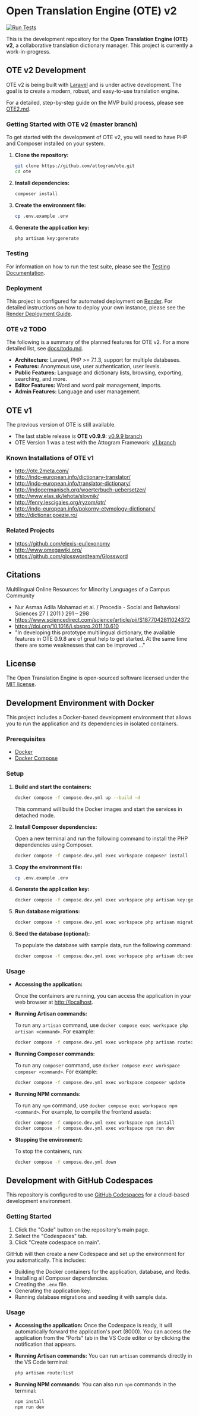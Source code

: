 # Open Translation Engine (OTE) v2

[![Run Tests](https://github.com/attogram/ote/actions/workflows/tests.yml/badge.svg)](https://github.com/attogram/ote/actions/workflows/tests.yml)

This is the development repository for the **Open Translation Engine (OTE) v2**, a collaborative translation dictionary manager. This project is currently a work-in-progress.

## OTE v2 Development

OTE v2 is being built with [Laravel](https://laravel.com/) and is under active development. The goal is to create a modern, robust, and easy-to-use translation engine.

For a detailed, step-by-step guide on the MVP build process, please see [OTE2.md](OTE2.md).

### Getting Started with OTE v2 (master branch)

To get started with the development of OTE v2, you will need to have PHP and Composer installed on your system.

1.  **Clone the repository:**
    ```bash
    git clone https://github.com/attogram/ote.git
    cd ote
    ```
2.  **Install dependencies:**
    ```bash
    composer install
    ```
3.  **Create the environment file:**
    ```bash
    cp .env.example .env
    ```
4.  **Generate the application key:**
    ```bash
    php artisan key:generate
    ```

### Testing

For information on how to run the test suite, please see the [Testing Documentation](tests/README.md).

### Deployment

This project is configured for automated deployment on [Render](https://render.com/). For detailed instructions on how to deploy your own instance, please see the [Render Deployment Guide](docs/RENDER.md).

### OTE v2 TODO

The following is a summary of the planned features for OTE v2. For a more detailed list, see [docs/todo.md](docs/todo.md).

*   **Architecture:** Laravel, PHP >= 7.1.3, support for multiple databases.
*   **Features:** Anonymous use, user authentication, user levels.
*   **Public Features:** Language and dictionary lists, browsing, exporting, searching, and more.
*   **Editor Features:** Word and word pair management, imports.
*   **Admin Features:** Language and user management.

## OTE v1

The previous version of OTE is still available.

*   The last stable release is **OTE v0.9.9**: [v0.9.9 branch](https://github.com/attogram/ote/tree/v0.9.9)
*   OTE Version 1 was a test with the Attogram Framework: [v1 branch](https://github.com/attogram/ote/tree/v1)

### Known Installations of OTE v1

*   <http://ote.2meta.com/>
*   <http://indo-european.info/dictionary-translator/>
*   <http://indo-european.info/translator-dictionary/>
*   <http://indogermanisch.org/woerterbuch-uebersetzer/>
*   <http://www.elas.sk/lehota/slovnik/>
*   <http://fenry.lescigales.org/ryzom/otr/>
*   <http://indo-european.info/pokorny-etymology-dictionary/>
*   <http://dictionar.poezie.ro/>

### Related Projects

*   <https://github.com/elexis-eu/lexonomy>
*   <http://www.omegawiki.org/>
*   <https://github.com/glosswordteam/Glossword>

## Citations

Multilingual Online Resources for Minority Languages of a Campus Community

*   Nur Asmaa Adila Mohamad et al. / Procedia - Social and Behavioral Sciences 27 ( 2011 ) 291 – 298
*   <https://www.sciencedirect.com/science/article/pii/S1877042811024372>
*   <https://doi.org/10.1016/j.sbspro.2011.10.610>
*   "In developing this prototype multilingual dictionary, the available features in OTE 0.9.8 are of great
    help to get started. At the same time there are some weaknesses that can be improved ..."

## License

The Open Translation Engine is open-sourced software licensed under the [MIT license](https://opensource.org/licenses/MIT).

## Development Environment with Docker

This project includes a Docker-based development environment that allows you to run the application and its dependencies in isolated containers.

### Prerequisites

- [Docker](https://docs.docker.com/get-docker/)
- [Docker Compose](https://docs.docker.com/compose/install/)

### Setup

1.  **Build and start the containers:**

    ```bash
    docker compose -f compose.dev.yml up --build -d
    ```

    This command will build the Docker images and start the services in detached mode.

2.  **Install Composer dependencies:**

    Open a new terminal and run the following command to install the PHP dependencies using Composer.

    ```bash
    docker compose -f compose.dev.yml exec workspace composer install
    ```

3.  **Copy the environment file:**

    ```bash
    cp .env.example .env
    ```

4.  **Generate the application key:**

    ```bash
    docker compose -f compose.dev.yml exec workspace php artisan key:generate
    ```

5.  **Run database migrations:**

    ```bash
    docker compose -f compose.dev.yml exec workspace php artisan migrate
    ```

6.  **Seed the database (optional):**

    To populate the database with sample data, run the following command:
    ```bash
    docker compose -f compose.dev.yml exec workspace php artisan db:seed
    ```

### Usage

-   **Accessing the application:**

    Once the containers are running, you can access the application in your web browser at [http://localhost](http://localhost).

-   **Running Artisan commands:**

    To run any `artisan` command, use `docker compose exec workspace php artisan <command>`. For example:

    ```bash
    docker compose -f compose.dev.yml exec workspace php artisan route:list
    ```

-   **Running Composer commands:**

    To run any `composer` command, use `docker compose exec workspace composer <command>`. For example:

    ```bash
    docker compose -f compose.dev.yml exec workspace composer update
    ```

-   **Running NPM commands:**

    To run any `npm` command, use `docker compose exec workspace npm <command>`. For example, to compile the frontend assets:

    ```bash
    docker compose -f compose.dev.yml exec workspace npm install
    docker compose -f compose.dev.yml exec workspace npm run dev
    ```

-   **Stopping the environment:**

    To stop the containers, run:

    ```bash
    docker compose -f compose.dev.yml down
    ```

## Development with GitHub Codespaces

This repository is configured to use [GitHub Codespaces](https://github.com/features/codespaces) for a cloud-based development environment.

### Getting Started

1.  Click the "Code" button on the repository's main page.
2.  Select the "Codespaces" tab.
3.  Click "Create codespace on main".

GitHub will then create a new Codespace and set up the environment for you automatically. This includes:
- Building the Docker containers for the application, database, and Redis.
- Installing all Composer dependencies.
- Creating the `.env` file.
- Generating the application key.
- Running database migrations and seeding it with sample data.

### Usage

-   **Accessing the application:**
    Once the Codespace is ready, it will automatically forward the application's port (8000). You can access the application from the "Ports" tab in the VS Code editor or by clicking the notification that appears.

-   **Running Artisan commands:**
    You can run `artisan` commands directly in the VS Code terminal:
    ```bash
    php artisan route:list
    ```

-   **Running NPM commands:**
    You can also run `npm` commands in the terminal:
    ```bash
    npm install
    npm run dev
    ```
